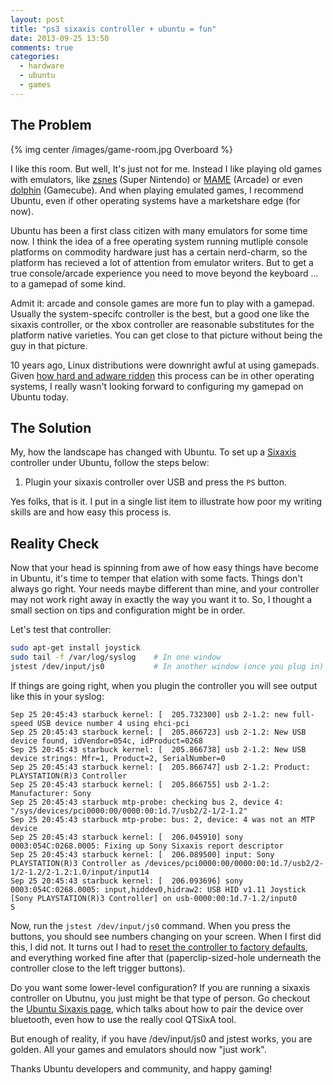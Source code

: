 ```yaml
---
layout: post
title: "ps3 sixaxis controller + ubuntu = fun"
date: 2013-09-25 13:50
comments: true
categories:
  - hardware
  - ubuntu
  - games
---
```


The Problem
-----------


{% img center /images/game-room.jpg Overboard %}

I like this room.  But well, It's just not for me.  Instead I like playing old
games with emulators, like <a href="http://www.zsnes.com/">zsnes</a> (Super
Nintendo) or <a href="http://mamedev.org">MAME</a> (Arcade) or even <a
href="http://www.dolphin-emulator.com/">dolphin</a> (Gamecube).  And when
playing emulated games, I recommend Ubuntu, even if other operating systems
have a marketshare edge (for now).

Ubuntu has been a first class citizen with many emulators
for some time now.  I think the idea of a free operating system running
mutliple console platforms on commodity hardware just has a certain
nerd-charm, so the platform has recieved a lot of attention from emulator
writers.  But to get a true console/arcade experience you need to move beyond the
keyboard ... to a gamepad of some kind.

Admit it: arcade and console games are more fun to play with a gamepad.
Usually the system-specifc controller is the best, but a good one like the
sixaxis controller, or the xbox controller are reasonable substitutes for the
platform native varieties.  You can get close to that picture without being the
guy in that picture.

10 years ago, Linux distributions were downright awful at using gamepads.
Given <a href="http://www.motioninjoy.com/download">how hard and adware ridden</a>
this process can be in other operating systems, I really wasn't looking
forward to configuring my gamepad on Ubuntu today.

The Solution
------------

My, how the landscape has changed with Ubuntu.  To set up a <a
href="https://en.wikipedia.org/wiki/Sixaxis">Sixaxis</a> controller under
Ubuntu, follow the steps below:

 1. Plugin your sixaxis controller over USB and press the `PS` button.

Yes folks, that is it.  I put in a single list item to illustrate how poor my
writing skills are and how easy this process is.

Reality Check
-------------

Now that your head is spinning from awe of how easy things have become in
Ubuntu, it's time to temper that elation with some facts.  Things don't always
go right.  Your needs maybe different than mine, and your controller may not
work right away in exactly the way you want it to.  So, I thought a small
section on tips and configuration might be in order.

Let's test that controller:

``` bash
sudo apt-get install joystick
sudo tail -f /var/log/syslog    # In one window
jstest /dev/input/js0           # In another window (once you plug in)
```

If things are going right, when you plugin the controller you will see output like this in your syslog:

```
Sep 25 20:45:43 starbuck kernel: [  205.732300] usb 2-1.2: new full-speed USB device number 4 using ehci-pci
Sep 25 20:45:43 starbuck kernel: [  205.866723] usb 2-1.2: New USB device found, idVendor=054c, idProduct=0268
Sep 25 20:45:43 starbuck kernel: [  205.866738] usb 2-1.2: New USB device strings: Mfr=1, Product=2, SerialNumber=0
Sep 25 20:45:43 starbuck kernel: [  205.866747] usb 2-1.2: Product: PLAYSTATION(R)3 Controller
Sep 25 20:45:43 starbuck kernel: [  205.866755] usb 2-1.2: Manufacturer: Sony
Sep 25 20:45:43 starbuck mtp-probe: checking bus 2, device 4: "/sys/devices/pci0000:00/0000:00:1d.7/usb2/2-1/2-1.2"
Sep 25 20:45:43 starbuck mtp-probe: bus: 2, device: 4 was not an MTP device
Sep 25 20:45:43 starbuck kernel: [  206.045910] sony 0003:054C:0268.0005: Fixing up Sony Sixaxis report descriptor
Sep 25 20:45:43 starbuck kernel: [  206.089500] input: Sony PLAYSTATION(R)3 Controller as /devices/pci0000:00/0000:00:1d.7/usb2/2-1/2-1.2/2-1.2:1.0/input/input14
Sep 25 20:45:43 starbuck kernel: [  206.093696] sony 0003:054C:0268.0005: input,hiddev0,hidraw2: USB HID v1.11 Joystick [Sony PLAYSTATION(R)3 Controller] on usb-0000:00:1d.7-1.2/input0
S
```

Now, run the `jstest /dev/input/js0` command.  When you press the buttons, you
should see numbers changing on your screen.  When I first did this, I did not.
It turns out I had to <a
href="https://support.us.playstation.com/app/answers/detail/a_id/444/~/troubleshoot-dualshock-3%2Fsixaxis-controllers">reset
the controller to factory defaults</a>, and everything worked fine after that
(paperclip-sized-hole underneath the controller close to the left trigger
buttons).

Do you want some lower-level configuration?  If you are running a sixaxis
controller on Ubutnu, you just might be that type of person.  Go checkout the
<a href="https://help.ubuntu.com/community/Sixaxis">Ubuntu Sixaxis page</a>,
which talks about how to pair the device over bluetooth, even how to use the
really cool QTSixA tool.

But enough of reality, if you have /dev/input/js0 and jstest works, you are
golden.  All your games and emulators should now "just work".

Thanks Ubuntu developers and community, and happy gaming!
